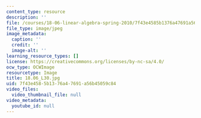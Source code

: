 ```yaml
---
content_type: resource
description: ''
file: /courses/18-06-linear-algebra-spring-2010/7f43e4585b1376a47691a56b45059c84_18.06_L30.jpg
file_type: image/jpeg
image_metadata:
  caption: ''
  credit: ''
  image-alt: ''
learning_resource_types: []
license: https://creativecommons.org/licenses/by-nc-sa/4.0/
ocw_type: OCWImage
resourcetype: Image
title: 18.06_L30.jpg
uid: 7f43e458-5b13-76a4-7691-a56b45059c84
video_files:
  video_thumbnail_file: null
video_metadata:
  youtube_id: null
---
```

